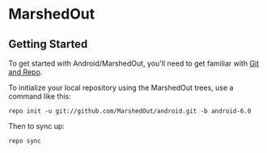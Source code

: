 MarshedOut
===========

Getting Started
---------------

To get started with Android/MarshedOut, you'll need to get
familiar with [Git and Repo](http://source.android.com/source/using-repo.html).

To initialize your local repository using the MarshedOut trees, use a command like this:

    repo init -u git://github.com/MarshedOut/android.git -b android-6.0

Then to sync up:

    repo sync
